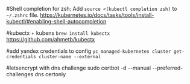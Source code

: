#Shell completion for zsh:
Add `source <(kubectl completion zsh)` to `~/.zshrc` file.
https://kubernetes.io/docs/tasks/tools/install-kubectl/#enabling-shell-autocompletion

#kubectx + kubens
`brew install kubectx`
https://github.com/ahmetb/kubectx

#add yandex credentials to config
`yc managed-kubernetes cluster get-credentials cluster-name --external`

#letsencrypt with dns challenge
sudo certbot -d <domain name> --manual --preferred-challenges dns certonly
